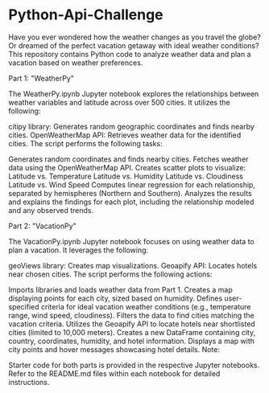 # Python-Api-Challenge

Have you ever wondered how the weather changes as you travel the globe? Or dreamed of the perfect vacation getaway with ideal weather conditions?This repository contains Python code to analyze weather data and plan a vacation based on weather preferences.

Part 1: "WeatherPy"

The WeatherPy.ipynb Jupyter notebook explores the relationships between weather variables and latitude across over 500 cities. It utilizes the following:

citipy library: Generates random geographic coordinates and finds nearby cities.
OpenWeatherMap API: Retrieves weather data for the identified cities.
The script performs the following tasks:

Generates random coordinates and finds nearby cities.
Fetches weather data using the OpenWeatherMap API.
Creates scatter plots to visualize:
Latitude vs. Temperature
Latitude vs. Humidity
Latitude vs. Cloudiness
Latitude vs. Wind Speed
Computes linear regression for each relationship, separated by hemispheres (Northern and Southern).
Analyzes the results and explains the findings for each plot, including the relationship modeled and any observed trends.



Part 2: "VacationPy"

The VacationPy.ipynb Jupyter notebook focuses on using weather data to plan a vacation. It leverages the following:

geoViews library: Creates map visualizations.
Geoapify API: Locates hotels near chosen cities.
The script performs the following actions:

Imports libraries and loads weather data from Part 1.
Creates a map displaying points for each city, sized based on humidity.
Defines user-specified criteria for ideal vacation weather conditions (e.g., temperature range, wind speed, cloudiness).
Filters the data to find cities matching the vacation criteria.
Utilizes the Geoapify API to locate hotels near shortlisted cities (limited to 10,000 meters).
Creates a new DataFrame containing city, country, coordinates, humidity, and hotel information.
Displays a map with city points and hover messages showcasing hotel details.
Note:

Starter code for both parts is provided in the respective Jupyter notebooks.
Refer to the README.md files within each notebook for detailed instructions.
